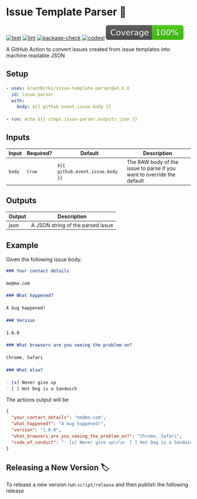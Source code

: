 # Issue Template Parser 📜

[![test](https://github.com/GrantBirki/issue-template-parser/actions/workflows/test.yml/badge.svg)](https://github.com/GrantBirki/issue-template-parser/actions/workflows/test.yml) [![lint](https://github.com/GrantBirki/issue-template-parser/actions/workflows/lint.yml/badge.svg)](https://github.com/GrantBirki/issue-template-parser/actions/workflows/lint.yml) [![package-check](https://github.com/GrantBirki/issue-template-parser/actions/workflows/package-check.yml/badge.svg)](https://github.com/GrantBirki/issue-template-parser/actions/workflows/package-check.yml) [![codeql](https://github.com/GrantBirki/issue-template-parser/actions/workflows/codeql-analysis.yml/badge.svg)](https://github.com/GrantBirki/issue-template-parser/actions/workflows/codeql-analysis.yml) [![coverage](./badges/coverage.svg)](./badges/coverage.svg)

A GitHub Action to convert issues created from issue templates into machine readable JSON

## Setup

```yaml
- uses: GrantBirki/issue-template-parser@vX.X.X
  id: issue-parser
  with:
    body: ${{ github.event.issue.body }}

- run: echo ${{ steps.issue-parser.outputs.json }}
```

## Inputs

| Input | Required? | Default | Description |
| ----- | --------- | ------- | ----------- |
| `body` | `true` | `${{ github.event.issue.body }}` | The RAW body of the issue to parse if you want to override the default |

## Outputs

| Output | Description |
| ------ | ----------- |
| json | A JSON string of the parsed issue |

## Example

Given the following issue body:

```md
### Your contact details

me@me.com

### What happened?

A bug happened!

### Version

1.0.0

### What browsers are you seeing the problem on?

Chrome, Safari

### What else?

- [x] Never give up
- [ ] Hot Dog is a Sandwich
```

The actions output will be

```json
{
  "your_contact_details": "me@me.com",
  "what_happened?": "A bug happened!",
  "version": "1.0.0",
  "what_browsers_are_you_seeing_the_problem_on?": "Chrome, Safari",
  "code_of_conduct": "- [x] Never give up\r\n- [ ] Hot Dog is a Sandwich"
}
```

## Releasing a New Version 🏷️

To release a new version run `script/release` and then publish the following release
